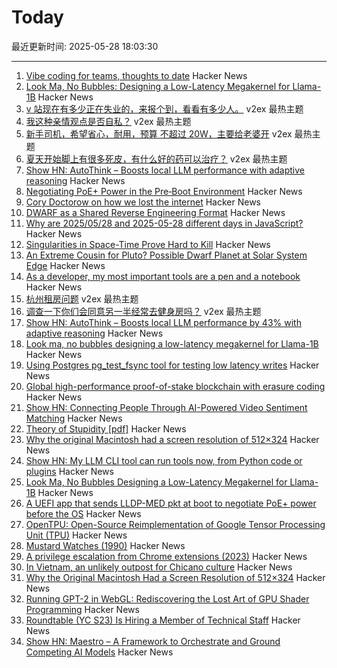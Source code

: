 # Today

最近更新时间: 2025-05-28 18:03:30

--- 
1. [Vibe coding for teams, thoughts to date](https://laughingmeme.org//2025/05/25/vibe-coding-for-teams.html) Hacker News
2. [Look Ma, No Bubbles: Designing a Low-Latency Megakernel for Llama-1B](https://hazyresearch.stanford.edu/blog/2025-05-27-no-bubbles) Hacker News
3. [v 站现在有多少正在失业的，来报个到，看看有多少人。](https://www.v2ex.com/t/1134828) v2ex 最热主题
4. [我这种亲情观点是否自私？](https://www.v2ex.com/t/1134811) v2ex 最热主题
5. [新手司机，希望省心，耐用，预算 不超过 20W，主要给老婆开](https://www.v2ex.com/t/1134806) v2ex 最热主题
6. [夏天开始脚上有很多死皮，有什么好的药可以治疗？](https://www.v2ex.com/t/1134780) v2ex 最热主题
7. [Show HN: AutoThink – Boosts local LLM performance with adaptive reasoning](https://news.ycombinator.com/item?id=44112326) Hacker News
8. [Negotiating PoE+ Power in the Pre‑Boot Environment](https://roderickkhan.com/posts/2025-05-16-poe-uefi-solution) Hacker News
9. [Cory Doctorow on how we lost the internet](https://lwn.net/SubscriberLink/1021871/4bec46993258f6b7/) Hacker News
10. [DWARF as a Shared Reverse Engineering Format](https://lief.re/blog/2025-05-27-dwarf-editor/) Hacker News
11. [Why are 2025/05/28 and 2025-05-28 different days in JavaScript?](https://brandondong.github.io/blog/javascript_dates/) Hacker News
12. [Singularities in Space-Time Prove Hard to Kill](https://www.quantamagazine.org/singularities-in-space-time-prove-hard-to-kill-20250527/) Hacker News
13. [An Extreme Cousin for Pluto? Possible Dwarf Planet at Solar System Edge](https://www.ias.edu/news/extreme-cousin-pluto-possible-dwarf-planet-discovered-solar-systems-edge) Hacker News
14. [As a developer, my most important tools are a pen and a notebook](https://hamatti.org/posts/as-a-developer-my-most-important-tools-are-a-pen-and-a-notebook/) Hacker News
15. [杭州租房问题](https://www.v2ex.com/t/1134769) v2ex 最热主题
16. [调查一下你们会同意另一半经常去健身房吗？](https://www.v2ex.com/t/1134771) v2ex 最热主题
17. [Show HN: AutoThink – Boosts local LLM performance by 43% with adaptive reasoning](https://news.ycombinator.com/item?id=44112326) Hacker News
18. [Look ma, no bubbles designing a low-latency megakernel for Llama-1B](https://hazyresearch.stanford.edu/blog/2025-05-27-no-bubbles) Hacker News
19. [Using Postgres pg_test_fsync tool for testing low latency writes](https://tanelpoder.com/posts/using-pg-test-fsync-for-testing-low-latency-writes/) Hacker News
20. [Global high-performance proof-of-stake blockchain with erasure coding](https://github.com/qkniep/alpenglow) Hacker News
21. [Show HN: Connecting People Through AI-Powered Video Sentiment Matching](https://www.loom.com/share/9b7618a67e7347d9a7a539e89327cc77?sid=26adde55-432c-4cec-a7dd-f2ffad134161) Hacker News
22. [Theory of Stupidity [pdf]](https://www.onthewing.org/user/Bonhoeffer%20-%20Theory%20of%20Stupidity.pdf) Hacker News
23. [Why the original Macintosh had a screen resolution of 512×324](https://512pixels.net/2025/05/original-macintosh-resolution/) Hacker News
24. [Show HN: My LLM CLI tool can run tools now, from Python code or plugins](https://simonwillison.net/2025/May/27/llm-tools/) Hacker News
25. [Look Ma, No Bubbles Designing a Low-Latency Megakernel for Llama-1B](https://hazyresearch.stanford.edu/blog/2025-05-27-no-bubbles) Hacker News
26. [A UEFI app that sends LLDP-MED pkt at boot to negotiate PoE+ power before the OS](https://roderickkhan.com/posts/2025-05-16-poe-uefi-solution) Hacker News
27. [OpenTPU: Open-Source Reimplementation of Google Tensor Processing Unit (TPU)](https://github.com/UCSBarchlab/OpenTPU) Hacker News
28. [Mustard Watches (1990)](https://girard.perso.math.cnrs.fr/mustard/article.html) Hacker News
29. [A privilege escalation from Chrome extensions (2023)](https://0x44.xyz/blog/cve-2023-4369/) Hacker News
30. [In Vietnam, an unlikely outpost for Chicano culture](https://www.latimes.com/world-nation/story/2025-05-27/chicano-culture-vietnam) Hacker News
31. [Why the Original Macintosh Had a Screen Resolution of 512×324](https://512pixels.net/2025/05/original-macintosh-resolution/) Hacker News
32. [Running GPT-2 in WebGL: Rediscovering the Lost Art of GPU Shader Programming](https://nathan.rs/posts/gpu-shader-programming/) Hacker News
33. [Roundtable (YC S23) Is Hiring a Member of Technical Staff](https://www.ycombinator.com/companies/roundtable/jobs/ZTZHEbb-member-of-technical-staff) Hacker News
34. [Show HN: Maestro – A Framework to Orchestrate and Ground Competing AI Models](https://news.ycombinator.com/item?id=44109664) Hacker News
